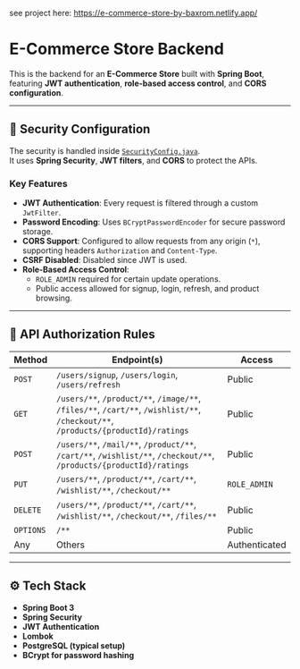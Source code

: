 see project here: https://e-commerce-store-by-baxrom.netlify.app/


# E-Commerce Store Backend

This is the backend for an **E-Commerce Store** built with **Spring Boot**, featuring **JWT authentication**, **role-based access control**, and **CORS configuration**.

---

## 🔐 Security Configuration

The security is handled inside [`SecurityConfig.java`](src/main/java/org/example/ecommercestore_backend/config/SecurityConfig.java).  
It uses **Spring Security**, **JWT filters**, and **CORS** to protect the APIs.

### Key Features
- **JWT Authentication**: Every request is filtered through a custom `JwtFilter`.
- **Password Encoding**: Uses `BCryptPasswordEncoder` for secure password storage.
- **CORS Support**: Configured to allow requests from any origin (`*`), supporting headers `Authorization` and `Content-Type`.
- **CSRF Disabled**: Disabled since JWT is used.
- **Role-Based Access Control**:
  - `ROLE_ADMIN` required for certain update operations.
  - Public access allowed for signup, login, refresh, and product browsing.

---

## 📌 API Authorization Rules

| Method   | Endpoint(s)                                                                                   | Access         |
|----------|------------------------------------------------------------------------------------------------|----------------|
| `POST`   | `/users/signup`, `/users/login`, `/users/refresh`                                             | Public         |
| `GET`    | `/users/**`, `/product/**`, `/image/**`, `/files/**`, `/cart/**`, `/wishlist/**`, `/checkout/**`, `/products/{productId}/ratings` | Public         |
| `POST`   | `/users/**`, `/mail/**`, `/product/**`, `/cart/**`, `/wishlist/**`, `/checkout/**`, `/products/{productId}/ratings` | Public         |
| `PUT`    | `/users/**`, `/product/**`, `/cart/**`, `/wishlist/**`, `/checkout/**`                        | `ROLE_ADMIN`   |
| `DELETE` | `/users/**`, `/product/**`, `/cart/**`, `/wishlist/**`, `/checkout/**`, `/files/**`           | Public         |
| `OPTIONS`| `/**`                                                                                         | Public         |
| Any      | Others                                                                                        | Authenticated  |

---

## ⚙️ Tech Stack
- **Spring Boot 3**
- **Spring Security**
- **JWT Authentication**
- **Lombok**
- **PostgreSQL (typical setup)**
- **BCrypt for password hashing**



